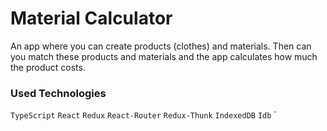 # Material Calculator
An app where you can create products (clothes) and materials. Then can you match these products and materials and the app calculates how much the product costs.

### Used Technologies
`TypeScript` `React` `Redux` `React-Router` `Redux-Thunk` `IndexedDB` `Idb`
`
